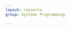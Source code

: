 ```yaml
---
layout: resource
group: Systems Programming

---
```

<!-- General resources go here -->

<!-- ####Core -->

<!-- ####Intermediate -->

<!-- ####Advanced -->

<!-- ####Jedi -->
